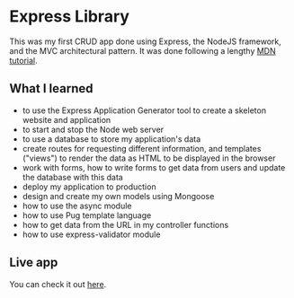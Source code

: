 # Express Library 
This was my first CRUD app done using Express, the NodeJS framework, and the MVC architectural pattern. It was done following a lengthy [MDN tutorial](https://developer.mozilla.org/en-US/docs/Learn/Server-side/Express_Nodejs/Tutorial_local_library_website).

## What I learned
* to use the Express Application Generator tool to create a skeleton website and application
* to start and stop the Node web server
* to use a database to store my application's data
* create routes for requesting different information, and templates ("views") to render the data as HTML to be displayed in the browser
* work with forms, how to write forms to get data from users and update the database with this data
* deploy my application to production
* design and create my own models using Mongoose
* how to use the async module 
* how to use Pug template language
* how to get data from the URL in my controller functions
* how to use express-validator module

## Live app 

You can check it out [here](https://evening-crag-73163.herokuapp.com/catalog).
